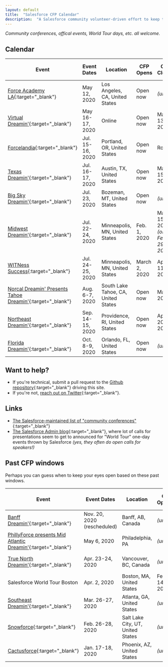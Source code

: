 ```yaml
---
layout: default
title:  "Salesforce CFP Calendar"
description:  "A Salesforce community volunteer-driven effort to keep track of open and upcoming calls for presentations"
---
```


_Community conferences, offical events, World Tour days, etc. all welcome._

## Calendar

| **Event** | **Event Dates** | **Location** | **CFP Opens** | **CFP Closes** | **Decisions Made _(approx.)_** | **CFP Form Link** | **Date Info Updated** |
| --- | --- | --- | --- | --- | --- | --- | --- |
| [Force Academy LA](https://www.forceacademyla.com/){:target="_blank"} | May 12, 2020 | Los Angeles, CA, United States | Open now | _(unk.)_ | _(unk.)_ | [Submit your idea](https://www.forceacademyla.com/become-a-speaker){:target="_blank"} | March 4, 2020 |
| [Virtual Dreamin'](http://virtualdreamin.com/){:target="_blank"} | May 16-17, 2020 | Online | Open now | Mar. 13, 2020 | ~ Late March | [Submit your idea](https://sessionize.com/virtualdreamin){:target="_blank"} | March 4, 2020 |
| [Forcelandia](http://forcelandia.com/){:target="_blank"} | Jul. 15-16, 2020 | Portland, OR, United States | Open now | Rolling | Rolling | [Submit your idea](http://forcelandia.com/2020-call-for-speakers/){:target="_blank"} | March 4, 2020 |
| [Texas Dreamin'](http://texasdreamin.org/){:target="_blank"} | Jul. 16-17, 2020 | Austin, TX, United States | Open now | March 15, 2020 | _(unk.)_ | [Submit your idea](https://docs.google.com/forms/u/2/d/e/1FAIpQLSeB-j55xkaE0l6syymXou_71v1lZwNjUhfmMEg1c5vO1gjFtQ/viewform?platform=hootsuite){:target="_blank"} | March 4, 2020 |
| [Big Sky Dreamin'](https://www.bigskydreamin.com/){:target="_blank"} | Jul. 23, 2020 | Bozeman, MT, United States | Open now | _(unk.)_ | May 2020 | [Submit your idea](http://go.bigskydreamin.com/speak){:target="_blank"} | March 4, 2020 |
| [Midwest Dreamin'](https://www.midwestdreamin.com/){:target="_blank"} | Jul. 22-24, 2020 | Minneapolis, MN, United States | Feb. 1, 2020 | Mar. 15, 2020<br/>_(orig. Feb. 29, 2020)_ | _(unk.)_ | [Submit your idea](https://www.midwestdreamin.com/callforspeakers/){:target="_blank"} | March 12, 2020 |
| [WITNess Success](http://witnesssuccess.com/){:target="_blank"} | Jul. 24-25, 2020 | Minneapolis, MN, United States | March 2, 2020 | April 11, 2020 | _(unk.)_ | [Submit your idea](https://docs.google.com/forms/d/e/1FAIpQLSfXlSXUuCGCAHaTvt6RSJQWdVM2VGPkBywPioKYrUmWaK_XUw/viewform){:target="_blank"} | March 4, 2020 |
| [Norcal Dreamin' Presents Tahoe Dreamin'](https://www.norcaldreamin.com/){:target="_blank"} | Aug. 6-7, 2020 | South Lake Tahoe, CA, United States | Open now | May 8, 2020 | _(unk.)_ | [Submit your idea](https://www.norcaldreamin.com/call-for-speakers-tahoe20/){:target="_blank"} | March 4, 2020 |
| [Northeast Dreamin'](https://northeastdreamin.com/){:target="_blank"} | Sep. 14-15, 2020 | Providence, RI, United States | Open now | April 20, 2020 | ~ Late May | [Submit your idea](https://northeastdreamin.com/call-for-proposals/){:target="_blank"} | March 4, 2020 |
| [Florida Dreamin'](https://www.fldreamin.com/){:target="_blank"} | Oct. 8-9, 2020 | Orlando, FL, United States | Open now | _(unk.)_ | _(unk.)_ | [Submit your idea](https://www.fldreamin.com/speaker-submission/){:target="_blank"} | March 4, 2020 |



## Want to help?

* If you're technical, submit a pull request to the [Github repository](https://github.com/salesforcecommunitycfp/salesforcecommunitycfp.github.io){:target="_blank"} driving this site.
* If you're not, [reach out on Twitter](https://twitter.com/katiekodes){:target="_blank"}.

## Links

* [The Salesforce-maintained list of "community conferences"](https://trailhead.salesforce.com/en/community/events){:target="_blank"}
* [The Salesforce Admin blog](https://admin.salesforce.com/blog/){:target="_blank"}, where lot of calls for presentations seem to get to announced for "World Tour" one-day events thrown by Salesforce _(yes, they often do open calls for speakers!)_

## Past CFP windows

Perhaps you can guess when to keep your eyes open based on these past windows.

| **Event** | **Event Dates** | **Location** | **CFP Opened** | **CFP Closed** | **Decisions Made _(approx.)_** |
| --- | --- | --- | --- | --- | --- |
| [Banff Dreamin'](https://www.banffdreamin.com/){:target="_blank"} | Nov. 20, 2020 (rescheduled) | Banff, AB, Canada | _(unk.)_ | Jan. 14, 2020 | _(unk.)_ |
| [PhillyForce presents Mid Atlantic Dreamin'](https://midatlanticdreamin.com/){:target="_blank"} | May 6, 2020 | Philadelphia, PA | _(unk.)_ | Feb. 24, 2020 | _(unk.)_ |
| [True North Dreamin'](https://www.truenorthdreamin.com/){:target="_blank"} | Apr. 23-24, 2020 | Vancouver, BC, Canada | _(unk.)_ | Jan. 17, 2020 | _(unk.)_ |
| Salesforce World Tour Boston | Apr. 2, 2020| Boston, MA, United States | Feb. 14, 2020 | _(unk.)_ | March 10, 2020 |
| [Southeast Dreamin'](http://www.southeastdreamin.com/){:target="_blank"} | Mar. 26-27, 2020 | Atlanta, GA, United States | _(unk.)_ | Jan. 23, 2020 | _(unk.)_ |
| [Snowforce](https://snowforce.io/){:target="_blank"} | Feb. 26-28, 2020 | Salt Lake City, UT, United States | _(unk.)_ | Jan. 5, 2020 | _(unk.)_ |
| [Cactusforce](https://www.cactusforce.com/){:target="_blank"} | Jan. 17-18, 2020 | Phoenix, AZ, United States | _(unk.)_ | Nov. 20, 2019 | _(unk.)_ |
